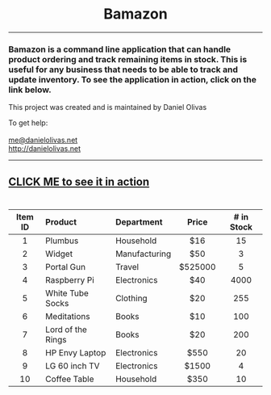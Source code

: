 <h1 align="center">
Bamazon
</h1>

---
### Bamazon is a command line application that can handle product ordering and track remaining items in stock.  This is useful for any business that needs to be able to track and update inventory.  To see the application in action, click on the link below.

This project was created and is maintained by Daniel Olivas

To get help:<br><br>
me@danielolivas.net<br>
http://danielolivas.net


---
[CLICK ME to see it in action](https://drive.google.com/file/d/1jWSw4Okq9TIqNhuo36aVn89HmyCer3cN/view?usp=sharing)
<br><br>
---

| Item ID |  Product           | Department    | Price   | # in Stock |
|:-------:|:------------------ |:------------- |:-------:|:----------:|
|  1      | Plumbus	       | Household     | $16     | 15         |
|  2      | Widget             | Manufacturing | $50     | 3          |
|  3      | Portal Gun         | Travel        | $525000 | 5          |
|  4      | Raspberry Pi       | Electronics   | $40     | 4000       |
|  5      | White Tube Socks   | Clothing      | $20     | 255        |
|  6      | Meditations        | Books         | $10     | 100        |
|  7      | Lord of the Rings  | Books         | $20     | 200        |
|  8      | HP Envy Laptop     | Electronics   | $550    | 20         |
|  9      | LG 60 inch TV      | Electronics   | $1500   | 4          |
|  10     | Coffee Table       | Household     | $350    | 10         |





